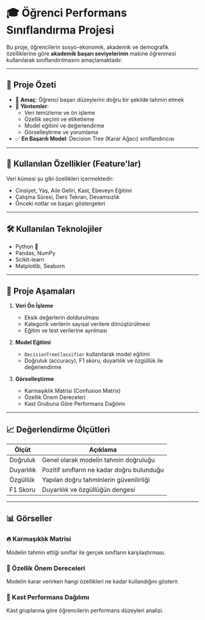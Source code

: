 # 🎓 Öğrenci Performans Sınıflandırma Projesi

Bu proje, öğrencilerin sosyo-ekonomik, akademik ve demografik özelliklerine göre **akademik başarı seviyelerinin** makine öğrenmesi kullanılarak sınıflandırılmasını amaçlamaktadır.

---

## 📌 Proje Özeti

- 🎯 **Amaç**: Öğrenci başarı düzeylerini doğru bir şekilde tahmin etmek
- 🧠 **Yöntemler**:
  - Veri temizleme ve ön işleme
  - Özellik seçimi ve etiketleme
  - Model eğitimi ve değerlendirme
  - Görselleştirme ve yorumlama
- ✅ **En Başarılı Model**: Decision Tree (Karar Ağacı) sınıflandırıcısı

---

## 🧩 Kullanılan Özellikler (Feature'lar)

Veri kümesi şu gibi özellikleri içermektedir:

- Cinsiyet, Yaş, Aile Geliri, Kast, Ebeveyn Eğitimi
- Çalışma Süresi, Ders Tekrarı, Devamsızlık
- Önceki notlar ve başarı göstergeleri

---

## 🛠️ Kullanılan Teknolojiler

- Python 🐍
- Pandas, NumPy
- Scikit-learn
- Matplotlib, Seaborn

---

## 🚀 Proje Aşamaları

1. **Veri Ön İşleme**
   - Eksik değerlerin doldurulması
   - Kategorik verilerin sayısal verilere dönüştürülmesi
   - Eğitim ve test verilerine ayrılması

2. **Model Eğitimi**
   - `DecisionTreeClassifier` kullanılarak model eğitimi
   - Doğruluk (accuracy), F1 skoru, duyarlılık ve özgüllük ile değerlendirme

3. **Görselleştirme**
   - Karmaşıklık Matrisi (Confusion Matrix)
   - Özellik Önem Dereceleri
   - Kast Grubuna Göre Performans Dağılımı

---

## 📈 Değerlendirme Ölçütleri

| Ölçüt          | Açıklama                                |
|----------------|------------------------------------------|
| Doğruluk       | Genel olarak modelin tahmin doğruluğu    |
| Duyarlılık     | Pozitif sınıfların ne kadar doğru bulunduğu |
| Özgüllük       | Yapılan doğru tahminlerin güvenilirliği  |
| F1 Skoru       | Duyarlılık ve özgüllüğün dengesi         |

---

## 📊 Görseller

### 🔥 Karmaşıklık Matrisi

Modelin tahmin ettiği sınıflar ile gerçek sınıfların karşılaştırması.

### 🌟 Özellik Önem Dereceleri

Modelin karar verirken hangi özellikleri ne kadar kullandığını gösterir.

### 🧬 Kast Performans Dağılımı

Kast gruplarına göre öğrencilerin performans düzeyleri analizi.
